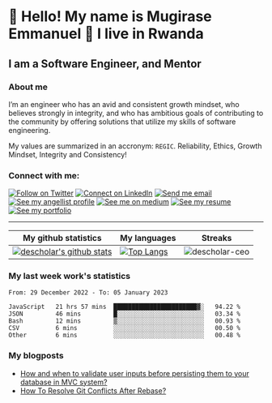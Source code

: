 # :handshake: Hello! My name is Mugirase Emmanuel :man: I live in Rwanda

## I am a Software Engineer, and Mentor
### About me
I’m an engineer who has an avid and consistent growth mindset, who believes strongly in integrity, and who has ambitious goals of contributing to the community by offering solutions that utilize my skills of software engineering.

My values are summarized in an accronym: `REGIC`. Reliability, Ethics, Growth Mindset, Integrity and Consistency!

### Connect with me:

[![Follow on Twitter](https://img.shields.io/badge/--twitter?label=Twitter&logo=Twitter&style=social)](https://twitter.com/descholar3) [![Connect on LinkedIn](https://img.shields.io/badge/--linkedin?label=LinkedIn&logo=LinkedIn&style=social)](https://www.linkedin.com/in/mugirase-emmanuel) [![Send me email](https://img.shields.io/badge/--gmail?label=Gmail&logo=Gmail&style=social)](mailto:emmamugira@gmail.com) [![See my angellist profile](https://img.shields.io/badge/--angellist?label=AngelList&logo=AngelList&style=social)](https://angel.co/u/mugirase-emmanuel-1) [![See me on medium](https://img.shields.io/badge/--medium?label=Medium&logo=medium&style=social)](https://medium.com/@emmamugira) [![See my resume](https://img.shields.io/badge/--resume?label=Resume&logo=resume&style=social)](./assets/mugirase-emmanuel-resume.pdf) [![See my portfolio](https://img.shields.io/badge/--portfolio?label=Portfolio&logo=portfolio&style=social)](https://descholar.netlify.app/)
___

|My github statistics|My languages|Streaks|
|-|-|-|
|[![descholar's github stats](https://github-readme-stats.vercel.app/api?username=descholar-ceo&show_icons=true&theme=dark&hide_title=true)](https://github.com/descholar-ceo)|[![Top Langs](https://github-readme-stats.vercel.app/api/top-langs/?username=descholar-ceo&show_icons=true&theme=dark&layout=compact&hide_title=true)](https://github.com/descholar-ceo)|![descholar-ceo](https://github-readme-streak-stats.herokuapp.com/?user=descholar-ceo&theme=dark)

### My last week work's statistics
<!--START_SECTION:waka-->

```text
From: 29 December 2022 - To: 05 January 2023

JavaScript   21 hrs 57 mins  ███████████████████████▓░   94.22 %
JSON         46 mins         █░░░░░░░░░░░░░░░░░░░░░░░░   03.34 %
Bash         12 mins         ▒░░░░░░░░░░░░░░░░░░░░░░░░   00.93 %
CSV          6 mins          ░░░░░░░░░░░░░░░░░░░░░░░░░   00.50 %
Other        6 mins          ░░░░░░░░░░░░░░░░░░░░░░░░░   00.48 %
```

<!--END_SECTION:waka-->
### My blogposts
<!-- BLOG-POST-LIST:START -->
- [How and when to validate user inputs before persisting them to your database in MVC system?](https://medium.com/@emmamugira/how-and-when-to-validate-user-inputs-before-persisting-them-in-a-database-in-mvc-system-b4182aa8b19f?source=rss-e9c027d169e1------2)
- [How To Resolve Git Conflicts After Rebase?](https://medium.com/@emmamugira/how-to-resolve-git-conflicts-after-rebase-e4afde1eab1?source=rss-e9c027d169e1------2)
<!-- BLOG-POST-LIST:END -->
